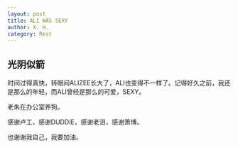 ```yaml
---
layout: post
title: ALI WAS SEXY
author: X. H.
category: Rest
---
```


## 光阴似箭

时间过得真快，转眼间ALIZEE长大了，ALI也变得不一样了。记得好久之前，我还是那么的年轻，而ALI曾经是那么的可爱，SEXY。

老朱在办公室养狗。

感谢卢工，感谢DUDDIE，感谢老泪，感谢萧博。

也谢谢我自己，我要加油。
